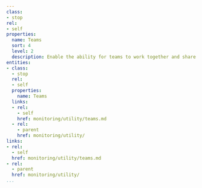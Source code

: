 ```yaml
---
class:
- stop
rel:
- self
properties:
  name: Teams
  sort: 4
  level: 2
  description: Enable the ability for teams to work together and share monitoring.
entities:
- class:
  - stop
  rel:
  - self
  properties:
    name: Teams
  links:
  - rel:
    - self
    href: monitoring/utility/teams.md
  - rel:
    - parent
    href: monitoring/utility/
links:
- rel:
  - self
  href: monitoring/utility/teams.md
- rel:
  - parent
  href: monitoring/utility/
...
```

